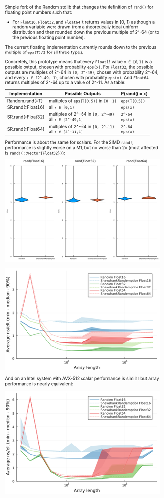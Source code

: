 Simple fork of the Random stdlib that changes the definition of `rand()` for floating point numbers such that:

* For `Float16`, `Float32`, and `Float64` it returns values in [0, 1) as though a random variable were drawn from a theoretically ideal uniform distribution and then rounded down the previous multiple of 2^-64 (or to the previous floating point number).

The current floating implementation currently rounds down to the previous multiple of `eps(T)/2` for all three types.

Concretely, this prototype means that every `Float16` value `x ∈ [0,1)` is a possible output, chosen with probability `eps(x)`. For `Float32`, the possible outputs are multiples of 2^-64 in `[0, 2^-49)`, chosen with probability 2^-64, and every `x ∈ [2^-49, 1)`, chosen with probability `eps(x)`.  And `Float64` returns multiples of 2^-64 up to a value of 2^-11.  As a table:

  | Implementation | Possible Outputs | P(rand() = x) |
  | ---- | ---- | ---- |
  | Random.rand(::T) | multiples of `eps(T(0.5))` in `[0, 1)`     |  `eps(T(0.5))`    |
  | SR.rand(::Float16)     | all `x ∈ [0,1)`     | `eps(x)`    |
  | SR.rand(::Float32)     | multiples of 2^-64 in `[0, 2^-49)` <br> all `x ∈ [2^-49,1)`     | `2^-64` <br> `eps(x)`    |
  | SR.rand(::Float64)     | multiples of 2^-64 in `[0, 2^-11)` <br> all `x ∈ [2^-11,1)`     | `2^-64` <br> `eps(x)`    |

Performance is about the same for scalars. For the SIMD `rand!`, performance is slightly worse on a M1, but no worse than 2x (most affected is `rand!(::Vector{Float32})`):

![violin graphs comparing performance](scalar.svg "Scalar Performance")

![line graph of rand!</code>'s time per element for varying array sizes](array.svg "Array filling performance with rand!")

And on an Intel system with AVX-512 scalar performance is similar but array performance is nearly equivalent:

![above line graph as executed on system with AVX-512](array-avx.svg "Array filling performance with rand! with AVX-512")
